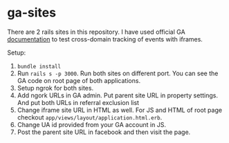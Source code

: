 # ga-sites

There are 2 rails sites in this repository. I have used official GA [documentation](https://developers.google.com/analytics/devguides/collection/analyticsjs/cross-domain#iframes) to test cross-domain tracking of events with iframes.

Setup:

1. `bundle install`
2. Run `rails s -p 3000`. Run both sites on different port. You can see the GA code on root page of both applications.
3. Setup ngrok for both sites.
4. Add ngork URLs in GA admin. Put parent site URL in property settings. And put both URLs in referral exclusion list
5. Change iframe site URL in HTML as well. For JS and HTML of root page checkout `app/views/layout/application.html.erb`.
7. Change UA id provided from your GA account in JS.
8. Post the parent site URL in facebook and then visit the page. 
